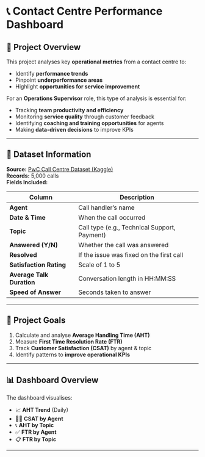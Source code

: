 # 📞 Contact Centre Performance Dashboard  

## 📌 Project Overview  
This project analyses key **operational metrics** from a contact centre to:  
- Identify **performance trends**  
- Pinpoint **underperformance areas**  
- Highlight **opportunities for service improvement**  

For an **Operations Supervisor** role, this type of analysis is essential for:  
- Tracking **team productivity and efficiency**  
- Monitoring **service quality** through customer feedback  
- Identifying **coaching and training opportunities** for agents  
- Making **data-driven decisions** to improve KPIs  

---

## 📂 Dataset Information  
**Source:** [PwC Call Centre Dataset (Kaggle)](https://www.kaggle.com)  
**Records:** 5,000 calls  
**Fields Included:**  

| Column | Description |
|--------|-------------|
| **Agent** | Call handler’s name |
| **Date & Time** | When the call occurred |
| **Topic** | Call type (e.g., Technical Support, Payment) |
| **Answered (Y/N)** | Whether the call was answered |
| **Resolved** | If the issue was fixed on the first call |
| **Satisfaction Rating** | Scale of 1 to 5 |
| **Average Talk Duration** | Conversation length in HH:MM:SS |
| **Speed of Answer** | Seconds taken to answer |

---

## 🎯 Project Goals  
1. Calculate and analyse **Average Handling Time (AHT)**  
2. Measure **First Time Resolution Rate (FTR)**  
3. Track **Customer Satisfaction (CSAT)** by agent & topic  
4. Identify patterns to **improve operational KPIs**  

---

## 📊 Dashboard Overview  
The dashboard visualises:  
- 📈 **AHT Trend** (Daily)  
- 🧑‍💼 **CSAT by Agent**  
- 📞 **AHT by Topic**  
- ✅ **FTR by Agent**  
- 📋 **FTR by Topic**  

---

##

